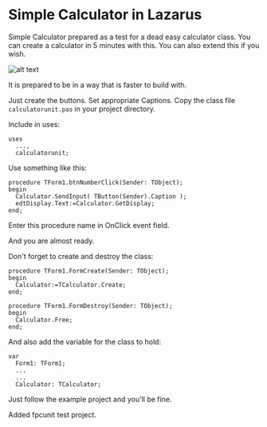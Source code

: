 # Simple Calculator in Lazarus
Simple Calculator prepared as a test for a dead easy calculator class. You can create a calculator in 5 minutes with this. You can also extend this if you wish.

![alt text](https://github.com/adnan360/simple-calculator-lazarus/raw/master/common/screenshots/screenshot-1.png "Simple Calculator in Lazarus - Simple calculator app that could be made 5 minutes! For practically any platform! - Screenshot after typing some digits")

It is prepared to be in a way that is faster to build with.

Just create the buttons. Set appropriate Captions. Copy the class file `calculatorunit.pas` in your project directory.

Include in uses:
```
uses
  ...,
  calculatorunit;
```

Use something like this:
```
procedure TForm1.btnNumberClick(Sender: TObject);
begin
  Calculator.SendInput( TButton(Sender).Caption );
  edtDisplay.Text:=Calculator.GetDisplay;
end;
```

Enter this procedure name in OnClick event field.

And you are almost ready.

Don't forget to create and destroy the class:
```
procedure TForm1.FormCreate(Sender: TObject);
begin
  Calculator:=TCalculator.Create;
end;

procedure TForm1.FormDestroy(Sender: TObject);
begin
  Calculator.Free;
end;
```

And also add the variable for the class to hold:
```
var
  Form1: TForm1;
  ...
  ...
  Calculator: TCalculator;
```

Just follow the example project and you'll be fine.

Added fpcunit test project.